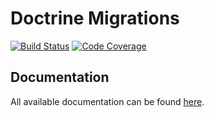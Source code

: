 # Doctrine Migrations

[![Build Status](https://travis-ci.org/doctrine/migrations.svg)](https://travis-ci.org/doctrine/migrations)
[![Code Coverage](https://codecov.io/gh/doctrine/migrations/branch/master/graph/badge.svg)](https://codecov.io/gh/doctrine/migrations/branch/master)

## Documentation

All available documentation can be found [here](https://www.doctrine-project.org/projects/migrations.html).
